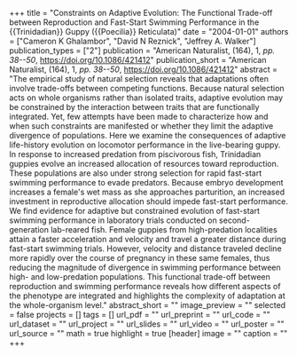 +++
title = "Constraints on Adaptive Evolution: The Functional Trade-off between Reproduction and Fast-Start Swimming Performance in the {{Trinidadian}} Guppy ({{Poecilia}} Reticulata)"
date = "2004-01-01"
authors = ["Cameron K Ghalambor", "David N Reznick", "Jeffrey A. Walker"]
publication_types = ["2"]
publication = "American Naturalist, (164), 1, _pp. 38--50_, https://doi.org/10.1086/421412"
publication_short = "American Naturalist, (164), 1, _pp. 38--50_, https://doi.org/10.1086/421412"
abstract = "The empirical study of natural selection reveals that adaptations often involve trade-offs between competing functions. Because natural selection acts on whole organisms rather than isolated traits, adaptive evolution may be constrained by the interaction between traits that are functionally integrated. Yet, few attempts have been made to characterize how and when such constraints are manifested or whether they limit the adaptive divergence of populations. Here we examine the consequences of adaptive life-history evolution on locomotor performance in the live-bearing guppy. In response to increased predation from piscivorous fish, Trinidadian guppies evolve an increased allocation of resources toward reproduction. These populations are also under strong selection for rapid fast-start swimming performance to evade predators. Because embryo development increases a female's wet mass as she approaches parturition, an increased investment in reproductive allocation should impede fast-start performance. We find evidence for adaptive but constrained evolution of fast-start swimming performance in laboratory trials conducted on second-generation lab-reared fish. Female guppies from high-predation localities attain a faster acceleration and velocity and travel a greater distance during fast-start swimming trials. However, velocity and distance traveled decline more rapidly over the course of pregnancy in these same females, thus reducing the magnitude of divergence in swimming performance between high- and low-predation populations. This functional trade-off between reproduction and swimming performance reveals how different aspects of the phenotype are integrated and highlights the complexity of adaptation at the whole-organism level."
abstract_short = ""
image_preview = ""
selected = false
projects = []
tags = []
url_pdf = ""
url_preprint = ""
url_code = ""
url_dataset = ""
url_project = ""
url_slides = ""
url_video = ""
url_poster = ""
url_source = ""
math = true
highlight = true
[header]
image = ""
caption = ""
+++
